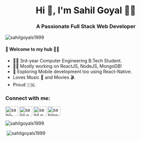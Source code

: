 <h1 align="center">Hi 👋, I'm Sahil Goyal 🙋‍♂️</h1>
<h3 align="center">A Passionate Full Stack Web Developer</h3>

<p align="left"> <img src="https://komarev.com/ghpvc/?username=sahilgoyals1999&label=Profile%20views&color=0e75b6&style=flat" alt="sahilgoyals1999" /> </p>

#### 🎍 Welcome to my hub 👨‍💻

- 👨‍🎓 3rd-year Computer Engineering B.Tech Student.
- 👨‍💻 Mostly working on ReactJS, NodeJS, MongoDB!
- 📱 Exploring Mobile development too using React-Native.
- Loves Music 🎵 and Movies 🎬.
- Proud 🇮🇳.

<h3 align="left">Connect with me:</h3>
<p align="left">
<a href="https://linkedin.com/in/sahil-goyal-138b96175" target="blank"><img align="center" src="https://cdn.jsdelivr.net/npm/simple-icons@3.0.1/icons/linkedin.svg" alt="sahil-goyal-138b96175" height="30" width="40" /></a>
<a href="https://fb.com/sahil.goyal.35762" target="blank"><img align="center" src="https://cdn.jsdelivr.net/npm/simple-icons@3.0.1/icons/facebook.svg" alt="sahil.goyal.35762" height="30" width="40" /></a>
<a href="https://instagram.com/sahil.goyal25" target="blank"><img align="center" src="https://cdn.jsdelivr.net/npm/simple-icons@3.0.1/icons/instagram.svg" alt="sahil.goyal25" height="30" width="40" /></a>
<a href="https://www.codechef.com/users/sahilgoyals" target="blank"><img align="center" src="https://cdn.jsdelivr.net/npm/simple-icons@3.1.0/icons/codechef.svg" alt="sahilgoyals" height="30" width="40" /></a>
</p>

<p><img src="https://github-readme-stats.vercel.app/api/top-langs?username=sahilgoyals1999&hide=Ruby,Objective-C&show_icons=true&locale=en&layout=compact"     alt="sahilgoyals1999"/></p>

<p>&nbsp;<img src="https://github-readme-stats.vercel.app/api?username=sahilgoyals1999&count_private=true&show_icons=true&locale=en" alt="sahilgoyals1999" /></p>
